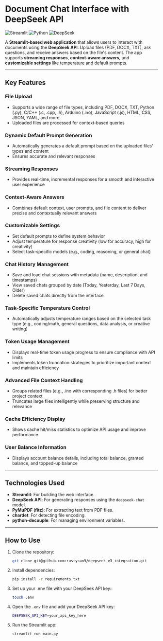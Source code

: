 # Document Chat Interface with DeepSeek API

![Streamlit](https://img.shields.io/badge/Streamlit-FF4B4B?style=for-the-badge&logo=Streamlit&logoColor=white)
![Python](https://img.shields.io/badge/Python-3776AB?style=for-the-badge&logo=python&logoColor=white)
![DeepSeek](https://img.shields.io/badge/DeepSeek-000000?style=for-the-badge&logo=openai&logoColor=white)

A **Streamlit-based web application** that allows users to interact with documents using the **DeepSeek API**. Upload files (PDF, DOCX, TXT), ask questions, and receive answers based on the file's content. The app supports **streaming responses**, **context-aware answers**, and **customizable settings** like temperature and default prompts.

---

## Key Features

### File Upload
- Supports a wide range of file types, including PDF, DOCX, TXT, Python (.py), C/C++ (.c, .cpp, .h), Arduino (.ino), JavaScript (.js), HTML, CSS, JSON, YAML, and more
- Uploaded files are processed for context-based queries

### Dynamic Default Prompt Generation
- Automatically generates a default prompt based on the uploaded files' types and content
- Ensures accurate and relevant responses

### Streaming Responses
- Provides real-time, incremental responses for a smooth and interactive user experience

### Context-Aware Answers
- Combines default context, user prompts, and file content to deliver precise and contextually relevant answers

### Customizable Settings
- Set default prompts to define system behavior
- Adjust temperature for response creativity (low for accuracy, high for creativity)
- Select task-specific models (e.g., coding, reasoning, or general chat)

### Chat History Management
- Save and load chat sessions with metadata (name, description, and timestamps)
- View saved chats grouped by date (Today, Yesterday, Last 7 Days, Older)
- Delete saved chats directly from the interface

### Task-Specific Temperature Control
- Automatically adjusts temperature ranges based on the selected task type (e.g., coding/math, general questions, data analysis, or creative writing)

### Token Usage Management
- Displays real-time token usage progress to ensure compliance with API limits
- Implements token truncation strategies to prioritize important context and maintain efficiency

### Advanced File Context Handling
- Groups related files (e.g., .ino with corresponding .h files) for better project context
- Truncates large files intelligently while preserving structure and relevance

### Cache Efficiency Display
- Shows cache hit/miss statistics to optimize API usage and improve performance

### User Balance Information
- Displays account balance details, including total balance, granted balance, and topped-up balance

---

## Technologies Used

- **Streamlit**: For building the web interface.
- **DeepSeek API**: For generating responses using the `deepseek-chat` model.
- **PyMuPDF (fitz)**: For extracting text from PDF files.
- **chardet**: For detecting file encoding.
- **python-decouple**: For managing environment variables.

---

## How to Use

1. Clone the repository:
   ```bash
   git clone git@github.com:rustysun9/deepseek-v3-integration.git

2. Install dependencies:
    ```bash
    pip install -r requirements.txt
3. Set up your .env file with your DeepSeek API key::
    ```bash
    touch .env

4.  Open the `.env` file and add your DeepSeek API key:

    ```bash
    DEEPSEEK_API_KEY=your_api_key_here

5. Run the Streamlit app:
    ```bash
    streamlit run main.py

